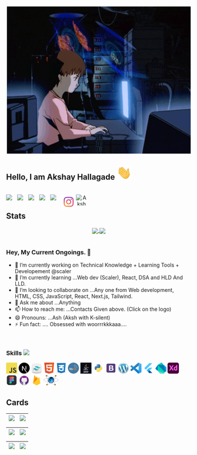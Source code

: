 <p align="center">

  <img src="images/main.gif" alt="Coder GIF" width="500" height="400">
  
</p>

## Hello, I am Akshay Hallagade <img src="images/wave.gif" width="40">

<br/>

<div align="center">

<a href="https://www.hackerrank.com/akshayhallagade1">
  <img align="left" width="30px" src="https://assets.brandfolder.com/y9ol94wb/v/331198/view@2x.png?v=1591971279" draggable="false" />
</a>

<a href="https://www.linkedin.com/in/akshayhallagade/">
  <img align="left" width="30px" src="https://cdn.worldvectorlogo.com/logos/linkedin-icon-2.svg" draggable="false" />
</a>

<a href="https://github.com/likeitaash">
  <img align="left" width="30px" src="https://cdn.uconnectlabs.com/wp-content/uploads/sites/46/2019/04/GitHub-Mark.png" draggable="false" />
</a>

<a href="mailto:akshayhallagade2612@gmail.com">
  <img align="left" width="30px" src="https://encrypted-tbn0.gstatic.com/images?q=tbn:ANd9GcS-432TiQYC0uBfJf4dBsNuzL8KKAm1yYD-8WN23pjZtIRL_IN7ZAdz7e6RUuAOuSCog_8&usqp=CAU" draggable="false" />
</a>

<a href="https://www.facebook.com/hallagade/">
  <img align="left" width="30px" src="https://cdn4.iconfinder.com/data/icons/social-media-flat-7/64/Social-media_Facebook-512.png" draggable="false" />
</a>

<a href="https://www.instagram.com/akshay_hallagade/">
  <img align="left"  width="40px" src="images/social/insta.png" draggable="false" />
</a>

<a href="https://dev.to/likeitaash">
  <img align="left" img src="https://d2fltix0v2e0sb.cloudfront.net/dev-badge.svg" alt="Akshay Hallagade's DEV Profile" height="30" width="30">
</a>

</div>

<br />

## Stats

<div align="center">
  
<a href="https://github.com/akshayhallagade/github-readme-stats">
  <img height=200 align="center" src="https://github-readme-stats.vercel.app/api?username=akshayhallagade&show_icons=true&theme=tokyonight" />
</a>
<a href="https://github.com/akshayhallagade/convoychat">
  <img height=200 align="center" src="https://github-readme-stats.vercel.app/api/top-langs?username=akshayhallagade&layout=compact&langs_count=8&card_width=320" />
</a>

</div>

<br />

### Hey, My Current Ongoings. 👋

- 🔭 I’m currently working on Technical Knowledge + Learning Tools + Developement @scaler
- 🌱 I’m currently learning ...Web dev (Scaler), React, DSA and HLD And LLD.
- 👯 I’m looking to collaborate on ...Any one from Web development, HTML, CSS, JavaScript, React, Next.js, Tailwind.
- 💬 Ask me about ...Anything
- 📫 How to reach me: ...Contacts Given above. (Click on the logo)
- 😄 Pronouns: ...Ash (Aksh with K-silent)
- ⚡ Fun fact: .... Obsessed with woorrrkkkaaa....

<br/>

### Skills <img src="https://media.giphy.com/media/WUlplcMpOCEmTGBtBW/giphy.gif" width="40">

<div align="center>
  
  <code><img height="30" src="images/skills/react.png"></code>
  <code><img height="30" src="images/skills/javascript.png"></code>
  <code><img height="30" src="images/skills/next-js.svg"></code>
  <code><img height="30" src="images/skills/tailwind.webp"></code>
  <code><img height="30" src="images/skills/html.png"></code>
  <code><img height="30" src="images/skills/css.png"></code>
  <code><img height="30" src="images/skills/mysql.png"></code>
  <code><img height="30" src="images/skills/java.png"></code>
  <code><img height="30" src="images/skills/python.png"></code>
  <code><img height="30" src="images/skills/bootstrap.png"></code>
  <code><img height="30" src="images/skills/wordpress.jfif"></code>
  <code><img height="30" src="images/skills/VSCode.png"></code>
  <code><img height="30" src="images/skills/flutter.png"></code>
  <code><img height="30" src="images/skills/dart.png"></code>
  <code><img height="30" src="images/skills/XD.png"></code>
  <code><img height="30" src="images/skills/Figma.png"></code>
  <code><img height="30" src="images/skills/Github desktop.png"></code>
  <code><img height="30" src="images/skills/firebase.png"></code>
  <code><img height="30" src="images/skills/Proteus.png"></code>

</div>

## Cards

| <a href="https://github.com/akshayhallagade/akshayhallagade.github.io"><img align="right" src="https://github-readme-stats.vercel.app/api/pin/?username=akshayhallagade&repo=netflix-clone&theme=chartreuse-dark" /></a> | <a href="https://github.com/akshayhallagade/akshayhallagade.github.io"><img align="right" src="https://github-readme-stats.vercel.app/api/pin/?username=akshayhallagade&repo=personal-dashboard&theme=chartreuse-dark" /></a> |
| ------------------------------------------------------------------------------------------------------------------------------------------------------------------------------------------------------------------------ | ----------------------------------------------------------------------------------------------------------------------------------------------------------------------------------------------------------------------------- |

| <a href="https://github.com/akshayhallagade/github-readme-stats"><img align="left" src="https://github-readme-stats.vercel.app/api/pin/?username=akshayhallagade&repo=todo_list_app&theme=chartreuse-dark"/></a> | <a href="https://github.com/akshayhallagade/github-readme-stats"><img align="left" src="https://github-readme-stats.vercel.app/api/pin/?username=akshayhallagade&repo=takeaway&theme=chartreuse-dark"/></a> |
| ---------------------------------------------------------------------------------------------------------------------------------------------------------------------------------------------------------------- | ----------------------------------------------------------------------------------------------------------------------------------------------------------------------------------------------------------- |

| <a href="https://github.com/akshayhallagade/github-readme-stats"><img align="left" src="https://github-readme-stats.vercel.app/api/pin/?username=akshayhallagade&repo=kanban_board&theme=chartreuse-dark"/></a> | <a href="https://github.com/akshayhallagade/akshayhallagade.github.io"><img align="right" src="https://github-readme-stats.vercel.app/api/pin/?username=akshayhallagade&repo=weather_app&theme=chartreuse-dark" /></a> |
| --------------------------------------------------------------------------------------------------------------------------------------------------------------------------------------------------------------- | ---------------------------------------------------------------------------------------------------------------------------------------------------------------------------------------------------------------------- |
